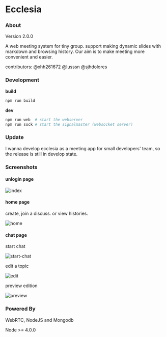 # Ecclesia

### About

Version 2.0.0

A web meeting system for tiny group. support making dynamic slides with markdown and browsing history. Our aim is to make meeting more convenient and easier.

contributors: @xhh261672 @lusssn @sjhdolores 


### Development

**build**

```sh
npm run build
```

**dev**

```sh
npm run web  # start the webserver
npm run sock # start the signalmaster (websocket server)
```


### Update

I wanna develop ecclesia as a meeting app for small developers' team, so the release
is still in develop state.


### Screenshots

#### unlogin page

![index](http://huozhi.github.io/img/2015/ecclesia/index.png)

#### home page

create, join a discuss. or view histories.

![home](http://huozhi.github.io/img/2015/ecclesia/home.png)

#### chat page

start chat

![start-chat](http://huozhi.github.io/img/2015/ecclesia/start-chat.png)

edit a topic

![edit](http://huozhi.github.io/img/2015/ecclesia/edit.png)

preview edition

![preview](http://huozhi.github.io/img/2015/ecclesia/preview.png)


### Powered By

WebRTC, NodeJS and Mongodb

Node >= 4.0.0
